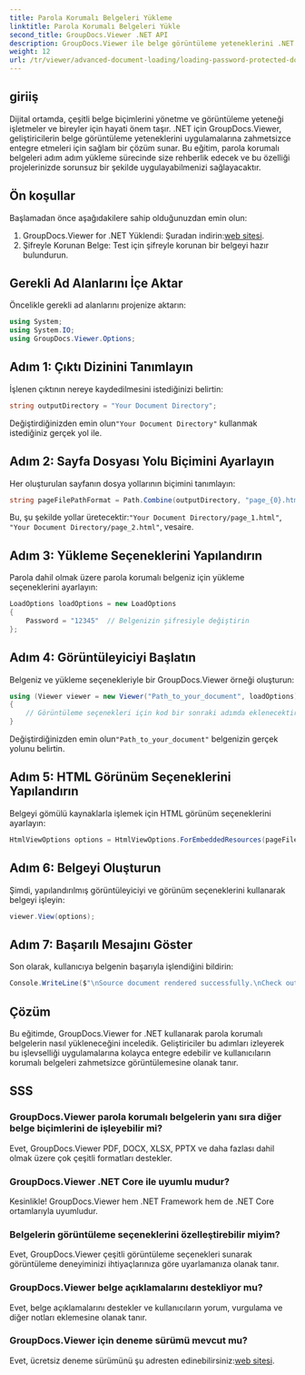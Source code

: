 ```yaml
---
title: Parola Korumalı Belgeleri Yükleme
linktitle: Parola Korumalı Belgeleri Yükle
second_title: GroupDocs.Viewer .NET API
description: GroupDocs.Viewer ile belge görüntüleme yeteneklerini .NET uygulamalarınıza zahmetsizce nasıl entegre edeceğinizi keşfedin. Bu eğitim kapsamlı, adım adım bir kılavuz sunar.
weight: 12
url: /tr/viewer/advanced-document-loading/loading-password-protected-document/
---
```

## giriiş

Dijital ortamda, çeşitli belge biçimlerini yönetme ve görüntüleme yeteneği işletmeler ve bireyler için hayati önem taşır. .NET için GroupDocs.Viewer, geliştiricilerin belge görüntüleme yeteneklerini uygulamalarına zahmetsizce entegre etmeleri için sağlam bir çözüm sunar. Bu eğitim, parola korumalı belgeleri adım adım yükleme sürecinde size rehberlik edecek ve bu özelliği projelerinizde sorunsuz bir şekilde uygulayabilmenizi sağlayacaktır.

## Ön koşullar

Başlamadan önce aşağıdakilere sahip olduğunuzdan emin olun:

1.  GroupDocs.Viewer for .NET Yüklendi: Şuradan indirin:[web sitesi](https://releases.groupdocs.com/viewer/net/).
2. Şifreyle Korunan Belge: Test için şifreyle korunan bir belgeyi hazır bulundurun.

## Gerekli Ad Alanlarını İçe Aktar

Öncelikle gerekli ad alanlarını projenize aktarın:

```csharp
using System;
using System.IO;
using GroupDocs.Viewer.Options;
```

## Adım 1: Çıktı Dizinini Tanımlayın

İşlenen çıktının nereye kaydedilmesini istediğinizi belirtin:

```csharp
string outputDirectory = "Your Document Directory";
```
 Değiştirdiğinizden emin olun`"Your Document Directory"` kullanmak istediğiniz gerçek yol ile.

## Adım 2: Sayfa Dosyası Yolu Biçimini Ayarlayın

Her oluşturulan sayfanın dosya yollarının biçimini tanımlayın:

```csharp
string pageFilePathFormat = Path.Combine(outputDirectory, "page_{0}.html");
```

 Bu, şu şekilde yollar üretecektir:`"Your Document Directory/page_1.html"`, `"Your Document Directory/page_2.html"`, vesaire.

## Adım 3: Yükleme Seçeneklerini Yapılandırın

Parola dahil olmak üzere parola korumalı belgeniz için yükleme seçeneklerini ayarlayın:

```csharp
LoadOptions loadOptions = new LoadOptions
{
    Password = "12345"  // Belgenizin şifresiyle değiştirin
};
```

## Adım 4: Görüntüleyiciyi Başlatın

Belgeniz ve yükleme seçenekleriyle bir GroupDocs.Viewer örneği oluşturun:

```csharp
using (Viewer viewer = new Viewer("Path_to_your_document", loadOptions))
{
    // Görüntüleme seçenekleri için kod bir sonraki adımda eklenecektir.
}
```
 Değiştirdiğinizden emin olun`"Path_to_your_document"` belgenizin gerçek yolunu belirtin.

## Adım 5: HTML Görünüm Seçeneklerini Yapılandırın

Belgeyi gömülü kaynaklarla işlemek için HTML görünüm seçeneklerini ayarlayın:

```csharp
HtmlViewOptions options = HtmlViewOptions.ForEmbeddedResources(pageFilePathFormat);
```

## Adım 6: Belgeyi Oluşturun

Şimdi, yapılandırılmış görüntüleyiciyi ve görünüm seçeneklerini kullanarak belgeyi işleyin:

```csharp
viewer.View(options);
```

## Adım 7: Başarılı Mesajını Göster

Son olarak, kullanıcıya belgenin başarıyla işlendiğini bildirin:

```csharp
Console.WriteLine($"\nSource document rendered successfully.\nCheck output in {outputDirectory}.");
```

## Çözüm

Bu eğitimde, GroupDocs.Viewer for .NET kullanarak parola korumalı belgelerin nasıl yükleneceğini inceledik. Geliştiriciler bu adımları izleyerek bu işlevselliği uygulamalarına kolayca entegre edebilir ve kullanıcıların korumalı belgeleri zahmetsizce görüntülemesine olanak tanır.

## SSS

### GroupDocs.Viewer parola korumalı belgelerin yanı sıra diğer belge biçimlerini de işleyebilir mi?

Evet, GroupDocs.Viewer PDF, DOCX, XLSX, PPTX ve daha fazlası dahil olmak üzere çok çeşitli formatları destekler.

### GroupDocs.Viewer .NET Core ile uyumlu mudur?

Kesinlikle! GroupDocs.Viewer hem .NET Framework hem de .NET Core ortamlarıyla uyumludur.

### Belgelerin görüntüleme seçeneklerini özelleştirebilir miyim?

Evet, GroupDocs.Viewer çeşitli görüntüleme seçenekleri sunarak görüntüleme deneyiminizi ihtiyaçlarınıza göre uyarlamanıza olanak tanır.

### GroupDocs.Viewer belge açıklamalarını destekliyor mu?

Evet, belge açıklamalarını destekler ve kullanıcıların yorum, vurgulama ve diğer notları eklemesine olanak tanır.

### GroupDocs.Viewer için deneme sürümü mevcut mu?

 Evet, ücretsiz deneme sürümünü şu adresten edinebilirsiniz:[web sitesi](https://releases.groupdocs.com/).